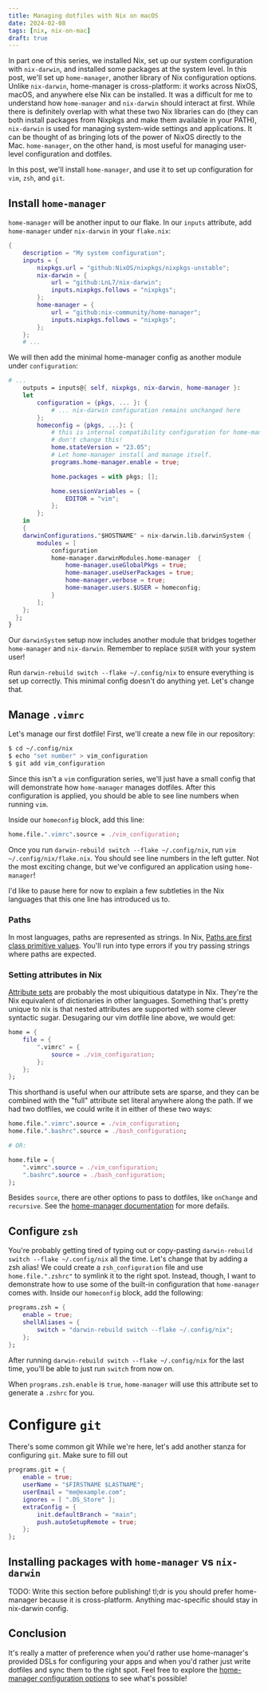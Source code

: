 ```yaml
---
title: Managing dotfiles with Nix on macOS
date: 2024-02-08
tags: [nix, nix-on-mac]
draft: true
---
```


In part one of this series, we installed Nix, set up our system configuration with
`nix-darwin`, and installed some packages at the system level. In this post, we'll set up
`home-manager`, another library of Nix configuration options. Unlike `nix-darwin`,
home-manager is cross-platform: it works across NixOS, macOS, and anywhere else Nix can be
installed. It was a difficult for me to understand how `home-manager` and `nix-darwin`
should interact at first. While there is definitely overlap with what these two Nix
libraries can do (they can both install packages from Nixpkgs and make them available in
your PATH), `nix-darwin` is used for managing system-wide settings and applications. It
can be thought of as bringing lots of the power of NixOS directly to the
Mac. `home-manager`, on the other hand, is most useful for managing user-level
configuration and dotfiles.

In this post, we'll install `home-manager`, and use it to set up configuration for `vim`,
`zsh`, and `git`.

## Install `home-manager`

`home-manager` will be another input to our flake. In our `inputs` attribute, add
`home-manager` under `nix-darwin` in your `flake.nix`:

```nix
{
    description = "My system configuration";
    inputs = {
        nixpkgs.url = "github:NixOS/nixpkgs/nixpkgs-unstable";
        nix-darwin = {
            url = "github:LnL7/nix-darwin";
            inputs.nixpkgs.follows = "nixpkgs";
        };
        home-manager = {
            url = "github:nix-community/home-manager";
            inputs.nixpkgs.follows = "nixpkgs";
        };
    };
    # ...
```

We will then add the minimal home-manager config as another module under `configuration`:

```nix
# ...
    outputs = inputs@{ self, nixpkgs, nix-darwin, home-manager }:
    let
        configuration = {pkgs, ... }: {
            # ... nix-darwin configuration remains unchanged here
        };
        homeconfig = {pkgs, ...}: {
            # this is internal compatibility configuration for home-manager,
            # don't change this!
            home.stateVersion = "23.05";
            # Let home-manager install and manage itself.
            programs.home-manager.enable = true;

            home.packages = with pkgs; [];

            home.sessionVariables = {
                EDITOR = "vim";
            };
        };
    in
    {
    darwinConfigurations."$HOSTNAME" = nix-darwin.lib.darwinSystem {
        modules = [
            configuration
            home-manager.darwinModules.home-manager  {
                home-manager.useGlobalPkgs = true;
                home-manager.useUserPackages = true;
                home-manager.verbose = true;
                home-manager.users.$USER = homeconfig;
            }
        ];
    };
  };
}
```

Our `darwinSystem` setup now includes another module that bridges together `home-manager`
and `nix-darwin`. Remember to replace `$USER` with your system user!

Run `darwin-rebuild switch --flake ~/.config/nix` to ensure everything is set up
correctly. This minimal config doesn't do anything yet. Let's change that.

## Manage `.vimrc`

Let's manage our first dotfile! First, we'll create a new file in our repository:

```bash
$ cd ~/.config/nix
$ echo "set number" > vim_configuration
$ git add vim_configuration
```

Since this isn't a `vim` configuration series, we'll just have a small config that will
demonstrate how `home-manager` manages dotfiles. After this configuration is applied, you
should be able to see line numbers when running `vim`.

Inside our `homeconfig` block, add this line:

```nix
home.file.".vimrc".source = ./vim_configuration;
```

Once you run `darwin-rebuild switch --flake ~/.config/nix`, run `vim
~/.config/nix/flake.nix`. You should see line numbers in the left gutter. Not the most
exciting change, but we've configured an application using `home-manager`!

I'd like to pause here for now to explain a few subtleties in the Nix languages that this
one line has introduced us to.

### Paths

In most languages, paths are represented as strings. In Nix, [Paths are first class
primitive values](https://nixos.org/manual/nix/stable/language/values#type-path). You'll
run into type errors if you try passing strings where paths are expected.

### Setting attributes in Nix

[Attribute sets](https://nixos.org/manual/nix/stable/language/values#attribute-set) are
probably the most ubiquitious datatype in Nix. They're the Nix equivalent of dictionaries
in other languages. Something that's pretty unique to nix is that nested attributes are
supported with some clever syntactic sugar. Desugaring our vim dotfile line above, we
would get:

```nix
home = {
    file = {
        ".vimrc" = {
            source = ./vim_configuration;
        };
    };
};
```

This shorthand is useful when our attribute sets are sparse, and they can be combined with
the "full" attribute set literal anywhere along the path. If we had two dotfiles, we could
write it in either of these two ways:

```nix
home.file.".vimrc".source = ./vim_configuration;
home.file.".bashrc".source = ./bash_configuration;

# OR:

home.file = {
    ".vimrc".source = ./vim_configuration;
    ".bashrc".source = ./bash_configuration;
};
```

Besides `source`, there are other options to pass to dotfiles, like `onChange` and
`recursive`. See the [home-manager
documentation](https://nix-community.github.io/home-manager/options.xhtml#opt-home.file)
for more defails.

## Configure `zsh`

You're probably getting tired of typing out or copy-pasting `darwin-rebuild switch --flake
~/.config/nix` all the time. Let's change that by adding a zsh alias! We could create a
`zsh_configuration` file and use `home.file.".zshrc"` to symlink it to the right
spot. Instead, though, I want to demonstrate how to use some of the built-in configuration
that `home-manager` comes with. Inside our `homeconfig` block, add the following:

```nix
programs.zsh = {
    enable = true;
    shellAliases = {
        switch = "darwin-rebuild switch --flake ~/.config/nix";
    };
};
```

After running `darwin-rebuild switch --flake ~/.config/nix` for the last time, you'll be
able to just run `switch` from now on.

When `programs.zsh.enable` is `true`, `home-manager` will use this attribute set to
generate a `.zshrc` for you.

# Configure `git`

There's some common git While we're here, let's add another stanza for configuring
`git`. Make sure to fill out

```nix
programs.git = {
    enable = true;
    userName = "$FIRSTNAME $LASTNAME";
    userEmail = "me@example.com";
    ignores = [ ".DS_Store" ];
    extraConfig = {
        init.defaultBranch = "main";
        push.autoSetupRemote = true;
    };
};
```

## Installing packages with `home-manager` vs `nix-darwin`

TODO: Write this section before publishing! tl;dr is you should prefer home-manager
because it is cross-platform. Anything mac-specific should stay in nix-darwin config.

## Conclusion

It's really a matter of preference when you'd rather use home-manager's provided DSLs for
configuring your apps and when you'd rather just write dotfiles and sync them to the right
spot. Feel free to explore the [home-manager configuration
options](https://nix-community.github.io/home-manager/options.xhtml#opt-home.file) to see
what's possible!
